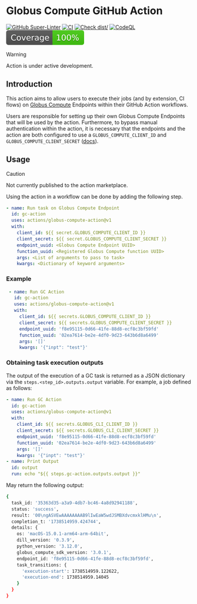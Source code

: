 # Globus Compute GitHub Action

[![GitHub Super-Linter](https://github.com/ValHayot/globus-compute-github-action/actions/workflows/linter.yml/badge.svg)](https://github.com/ValHayot/globus-compute-github-action/actions/workflows/linter.yml)
[![CI](https://github.com/ValHayot/globus-compute-github-action/actions/workflows/ci.yml/badge.svg)](https://github.com/ValHayot/globus-compute-github-action/actions/workflows/ci.yml)
[![Check dist/](https://github.com/ValHayot/globus-compute-github-action/actions/workflows/check-dist.yml/badge.svg)](https://github.com/ValHayot/globus-compute-github-action/actions/workflows/check-dist.yml)
[![CodeQL](https://github.com/ValHayot/globus-compute-github-action/actions/workflows/codeql-analysis.yml/badge.svg)](https://github.com/ValHayot/globus-compute-github-action/actions/workflows/codeql-analysis.yml)
[![Coverage](./badges/coverage.svg)](./badges/coverage.svg)

> [!WARNING]
> Action is under active development.

## Introduction

This action aims to allow users to execute their jobs (and by extension, CI
flows) on
[Globus Compute](https://globus-compute.readthedocs.io/en/stable/sdk.html)
Endpoints within their GitHub Action workflows.

Users are responsible for setting up their own Globus Compute Endpoints that
will be used by the action. Furthermore, to bypass manual authentication within
the action, it is necessary that the endpoints and the action are both
configured to use a `GLOBUS_COMPUTE_CLIENT_ID` and
`GLOBUS_COMPUTE_CLIENT_SECRET`
([docs](https://globus-compute.readthedocs.io/en/stable/sdk.html#client-credentials-with-clients)).

## Usage

> [!CAUTION]
> Not currently published to the action marketplace.

Using the action in a workflow can be done by adding the following step.

```yaml
- name: Run task on Globus Compute Endpoint
  id: gc-action
  uses: actions/globus-compute-action@v1
  with:
    client_id: ${{ secret.GLOBUS_COMPUTE_CLIENT_ID }}
    client_secret: ${{ secret.GLOBUS_COMPUTE_CLIENT_SECRET }}
    endpoint_uuid: <Globus Compute Endpoint UUID>
    function_uuid: <Registered Globus Compute function UUID>
    args: <List of arguments to pass to task>
    kwargs: <Dictionary of keyword arguments>
```

### Example

```yaml
 - name: Run GC Action
   id: gc-action
   uses: actions/globus-compute-action@v1
   with:
     client_id: ${{ secrets.GLOBUS_COMPUTE_CLIENT_ID }}
     client_secret: ${{ secrets.GLOBUS_COMPUTE_CLIENT_SECRET }}
     endpoint_uuid: 'f8e95115-0d66-41fe-88d8-ecf8c3bf59fd'
     function_uuid: '02ea7614-be2e-4df0-9d23-643b6d8a6499'
     args: '[]'
     kwargs: '{"inpt": "test"}'
```

### Obtaining task execution outputs

The output of the execution of a GC task is returned as a JSON dictionary via
the `steps.<step_id>.outputs.output` variable. For example, a job defined as
follows:

```yaml
- name: Run GC Action
  id: gc-action
  uses: actions/globus-compute-action@v1
  with:
    client_id: ${{ secrets.GLOBUS_CLI_CLIENT_ID }}
    client_secret: ${{ secrets.GLOBUS_CLI_CLIENT_SECRET }}
    endpoint_uuid: 'f8e95115-0d66-41fe-88d8-ecf8c3bf59fd'
    function_uuid: '02ea7614-be2e-4df0-9d23-643b6d8a6499'
    args: '[]'
    kwargs: '{"inpt": "test"}'
- name: Print Output
  id: output
  run: echo "${{ steps.gc-action.outputs.output }}"
```

May return the following output:

```bash
{
  task_id: '35363d35-a3a9-4db7-bc46-4a8d92941188',
  status: 'success',
  result: '00\ngASVEwAAAAAAAAB9lIwEaW5wdJSMBXdvcmxklHMu\n',
  completion_t: '1738514959.424744',
  details: {
    os: 'macOS-15.0.1-arm64-arm-64bit',
    dill_version: '0.3.9',
    python_version: '3.12.0',
    globus_compute_sdk_version: '3.0.1',
    endpoint_id: 'f8e95115-0d66-41fe-88d8-ecf8c3bf59fd',
    task_transitions: {
      'execution-start': 1738514959.122622,
      'execution-end': 1738514959.14045
    }
  }
}
```

<!--
1. Commit your changes

   ```bash
   git add .
   git commit -m "My first action is ready!"
   ```

1. Push them to your repository

   ```bash
   git push -u origin releases/v1
   ```

1. Create a pull request and get feedback on your action
1. Merge the pull request into the `main` branch

Your action is now published! :rocket:

For information about versioning your action, see
[Versioning](https://github.com/actions/toolkit/blob/master/docs/action-versioning.md)
in the GitHub Actions toolkit.

## Validate the Action

You can now validate the action by referencing it in a workflow file. For
example, [`ci.yml`](./.github/workflows/ci.yml) demonstrates how to reference an
action in the same repository.

```yaml
steps:
  - name: Checkout
    id: checkout
    uses: actions/checkout@v4

  - name: Test Local Action
    id: test-action
    uses: ./
    with:
      milliseconds: 1000

  - name: Print Output
    id: output
    run: echo "${{ steps.test-action.outputs.time }}"
```

For example workflow runs, check out the
[Actions tab](https://github.com/actions/typescript-action/actions)! :rocket:

## Usage

After testing, you can create version tag(s) that developers can use to
reference different stable versions of your action. For more information, see
[Versioning](https://github.com/actions/toolkit/blob/master/docs/action-versioning.md)
in the GitHub Actions toolkit.

To include the action in a workflow in another repository, you can use the
`uses` syntax with the `@` symbol to reference a specific branch, tag, or commit
hash.

```yaml
steps:
  - name: Checkout
    id: checkout
    uses: actions/checkout@v4

  - name: Test Local Action
    id: test-action
    uses: actions/typescript-action@v1 # Commit with the `v1` tag
    with:
      milliseconds: 1000

  - name: Print Output
    id: output
    run: echo "${{ steps.test-action.outputs.time }}"
```

## Publishing a New Release

This project includes a helper script, [`script/release`](./script/release)
designed to streamline the process of tagging and pushing new releases for
GitHub Actions.

GitHub Actions allows users to select a specific version of the action to use,
based on release tags. This script simplifies this process by performing the
following steps:

1. **Retrieving the latest release tag:** The script starts by fetching the most
   recent SemVer release tag of the current branch, by looking at the local data
   available in your repository.
1. **Prompting for a new release tag:** The user is then prompted to enter a new
   release tag. To assist with this, the script displays the tag retrieved in
   the previous step, and validates the format of the inputted tag (vX.X.X). The
   user is also reminded to update the version field in package.json.
1. **Tagging the new release:** The script then tags a new release and syncs the
   separate major tag (e.g. v1, v2) with the new release tag (e.g. v1.0.0,
   v2.1.2). When the user is creating a new major release, the script
   auto-detects this and creates a `releases/v#` branch for the previous major
   version.
1. **Pushing changes to remote:** Finally, the script pushes the necessary
   commits, tags and branches to the remote repository. From here, you will need
   to create a new release in GitHub so users can easily reference the new tags
   in their workflows. -->
